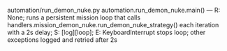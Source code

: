 automation/run_demon_nuke.py
automation.run_demon_nuke.main() — R: None; runs a persistent mission loop that calls handlers.mission_demon_nuke.run_demon_nuke_strategy() each iteration with a 2s delay; S: [log][loop]; E: KeyboardInterrupt stops loop; other exceptions logged and retried after 2s
